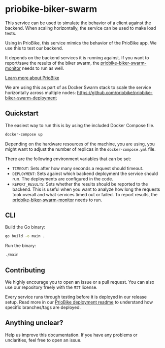 # priobike-biker-swarm

This service can be used to simulate the behavior of a client against the backend. When scaling horizontally, the service can be used to make load tests.

Using in PrioBike, this service mimics the behavior of the PrioBike app. We use this to test our backend.

It depends on the backend services it is running against. If you want to report/save the results of the biker swarm, the [priobike-biker-swarm-monitor](https://github.com/priobike/priobike-biker-swarm-monitor) needs to run as well.

[Learn more about PrioBike](https://github.com/priobike)

We are using this as part of as Docker Swarm stack to scale the service horizontally across multiple nodes: https://github.com/priobike/priobike-biker-swarm-deployment

## Quickstart

The easiest way to run this is by using the included Docker Compose file.

```bash
docker-compose up
```

Depending on the hardware resources of the machine, you are using, you might want to adjust the number of replicas in the `docker-compose.yml` file.

There are the following environment variables that can be set:

- `TIMEOUT`: Sets after how many seconds a request should timeout.
- `DEPLOYMENT`: Sets against which backend deployment the service should run. The deployments are configured in the code.
- `REPORT_RESULTS`: Sets whether the results should be reported to the backend. This is useful when you want to analyze how long the requests took overall and what services timed out or failed. To report results, the [priobike-biker-swarm-monitor](https://github.com/priobike/priobike-biker-swarm-monitor) needs to run.

## CLI

Build the Go binary:

```bash
go build -o main .
```

Run the binary:

```bash
./main
```

## Contributing

We highly encourage you to open an issue or a pull request. You can also use our repository freely with the `MIT` license. 

Every service runs through testing before it is deployed in our release setup. Read more in our [PrioBike deployment readme](https://github.com/priobike/.github/blob/main/wiki/deployment.md) to understand how specific branches/tags are deployed.

## Anything unclear?

Help us improve this documentation. If you have any problems or unclarities, feel free to open an issue.
